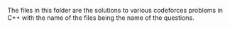 The files in this folder are the solutions to various codeforces problems in C++ with the name of the files being the name of the questions.
